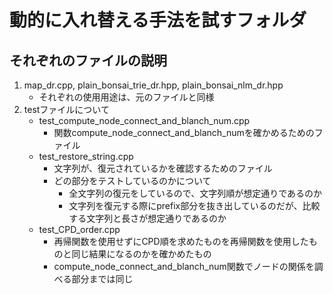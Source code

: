 # 動的に入れ替える手法を試すフォルダ

## それぞれのファイルの説明
1. map_dr.cpp, plain_bonsai_trie_dr.hpp, plain_bonsai_nlm_dr.hpp
    - それぞれの使用用途は、元のファイルと同様
1. testファイルについて
    - test_compute_node_connect_and_blanch_num.cpp
        - 関数compute_node_connect_and_blanch_numを確かめるためのファイル
    - test_restore_string.cpp
        - 文字列が、復元されているかを確認するためのファイル
        - どの部分をテストしているのかについて
            - 全文字列の復元をしているので、文字列順が想定通りであるのか
            - 文字列を復元する際にprefix部分を抜き出しているのだが、比較する文字列と長さが想定通りであるのか
    - test_CPD_order.cpp
        - 再帰関数を使用せずにCPD順を求めたものを再帰関数を使用したものと同じ結果になるのかを確かめたもの
        - compute_node_connect_and_blanch_num関数でノードの関係を調べる部分までは同じ